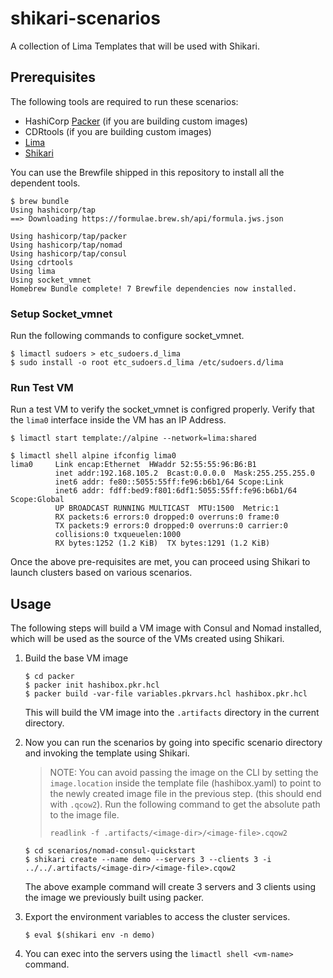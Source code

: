 # shikari-scenarios
A collection of Lima Templates that will be used with Shikari.

## Prerequisites

The following tools are required to run these scenarios:

* HashiCorp [Packer](https://developer.hashicorp.com/packer) (if you are building custom images)
* CDRtools (if you are building custom images)
* [Lima](https://lima-vm.io/)
* [Shikari](https://github.com/ranjandas/shikari)

You can use the Brewfile shipped in this repository to install all the dependent tools.

```
$ brew bundle
Using hashicorp/tap
==> Downloading https://formulae.brew.sh/api/formula.jws.json

Using hashicorp/tap/packer
Using hashicorp/tap/nomad
Using hashicorp/tap/consul
Using cdrtools
Using lima
Using socket_vmnet
Homebrew Bundle complete! 7 Brewfile dependencies now installed.
```

### Setup Socket_vmnet

Run the following commands to configure socket_vmnet.

```
$ limactl sudoers > etc_sudoers.d_lima
$ sudo install -o root etc_sudoers.d_lima /etc/sudoers.d/lima
```

### Run Test VM

Run a test VM to verify the socket_vmnet is configred properly. Verify that the `lima0` interface inside the VM has an IP Address.

```
$ limactl start template://alpine --network=lima:shared

$ limactl shell alpine ifconfig lima0
lima0     Link encap:Ethernet  HWaddr 52:55:55:96:B6:B1
          inet addr:192.168.105.2  Bcast:0.0.0.0  Mask:255.255.255.0
          inet6 addr: fe80::5055:55ff:fe96:b6b1/64 Scope:Link
          inet6 addr: fdff:bed9:f801:6df1:5055:55ff:fe96:b6b1/64 Scope:Global
          UP BROADCAST RUNNING MULTICAST  MTU:1500  Metric:1
          RX packets:6 errors:0 dropped:0 overruns:0 frame:0
          TX packets:9 errors:0 dropped:0 overruns:0 carrier:0
          collisions:0 txqueuelen:1000
          RX bytes:1252 (1.2 KiB)  TX bytes:1291 (1.2 KiB)

```

Once the above pre-requisites are met, you can proceed using Shikari to launch clusters based on various scenarios.

## Usage

The following steps will build a VM image with Consul and Nomad installed, which will be used as the source of the VMs created using Shikari.

1. Build the base VM image

    ```
    $ cd packer 
    $ packer init hashibox.pkr.hcl
    $ packer build -var-file variables.pkrvars.hcl hashibox.pkr.hcl
    ```
    This will build the VM image into the `.artifacts` directory in the current directory.

2. Now you can run the scenarios by going into specific scenario directory and invoking the template using Shikari.

    > NOTE: You can avoid passing the image on the CLI by setting the `image.location` inside the template file (hashibox.yaml) to point to the newly created image file in the previous step. (this should end with `.qcow2`). Run the following command to get the absolute path to the image file.
    > ```
    > readlink -f .artifacts/<image-dir>/<image-file>.cqow2
    > ```

    ```
    $ cd scenarios/nomad-consul-quickstart
    $ shikari create --name demo --servers 3 --clients 3 -i ../../.artifacts/<image-dir>/<image-file>.cqow2
    ```

    The above example command will create 3 servers and 3 clients using the image we previously built using packer.

3. Export the environment variables to access the cluster services.

    ```
    $ eval $(shikari env -n demo)
    ```

4. You can exec into the servers using the `limactl shell <vm-name>` command.
